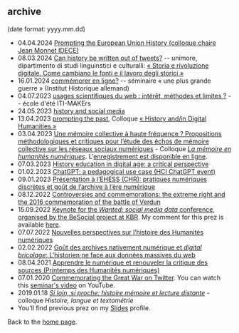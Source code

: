 ## archive

(date format: yyyy.mm.dd)

- 04.04.2024 [Prompting the European Union History (colloque chaire Jean Monnet IDECE)](../prez/2024-06_InviterHistoireEurope/2024-06_InviterHistoireEurope.html)
- 08.03.2024 [Can history be written out of tweets?](../prez/2024-03-08_HistoryMadeOutOfTweets/2024-03-08_HistoryMadeOutOfTweets.html) -- unimore, dipartimento di studi linguinstici e culturalli: [« Storia e rivoluzione digitale. Come cambiano le fonti e il lavoro degli storici »](https://tv.unimore.it/in-unimore/in-primopiano/item/2999-storia-e-rivoluzione-digitale-come-cambiano-le-fonti-e-il-lavoro-degli-storici)
- 16.01.2024 [commémorer en ligne?](../prez/2024-01-16_UnePlusGrandeGuerre/2024-01-16_UnePlusGrandeGuerre.html#/) -- séminaire « une plus grande guerre » (Institut Historique allemand)
- 04.07.2023 [usages scientifiques du web : intérêt, méthodes et limites ?](../prez/2023-07-04_ITI-MAKErs/2023-07-04_ITI-MAKErs.html#/) -- école d'été ITI-MAKErs
- 24.05.2023 [history and social media](../prez/2023-05-23_HistorySocialMedia/2023-05-23_HistorySocialMedia.html#/)
- 13.04.2023 [prompting the past](../prez/2023-04-13_PromptingThePast/2023-04-13_PromptingThePast.html), Colloque [« History and/in Digital Humanities »](https://www.crihn.org/nouvelles/2023/04/04/colloque-history-and-in-digital-humanities/)
- 03.04.2023 [Une mémoire collective à haute fréquence ? Propositions méthodologiques et critiques pour l’étude des échos de mémoire collective sur les réseaux sociaux numériques](../prez/2023-04-03_CEHNUM/2023-04-03_CEHNUM.html) - Colloque [*La mémoire en humanités numériques*](https://www.crihn.org/nouvelles/2023/02/22/1er-colloque-etudiants-du-crihn/). L'[enregistrement est disponible en ligne](https://crihn.openum.ca/nouvelles/2023/05/01/video-de-la-conference-de-frederic-clavert-u-de-luxembourg/).
- 07.03.2023 [History education in digital age: a critical perspective](../prez/2023-03-07_CoE/2023-03-07_CoE.html)
- 01.02.2023 [ChatGPT: a pedagogical use case (HCI ChatGPT event)](../prez/2023-02-01_chatGPT_HCI/2023-02-01_chatGPT_HCI.html)
- 09.01.2023 [Présentation à l’EHESS (CHR): pratiques numériques discrètes et goût de l’archive à l’ère numérique](https://slides.com/inactinique/gout-de-l-archive-et-pratiques-discretes)
- 08.12.2022 [Controversies and commemorations: the extreme right and the 2016 commemoration of the battle of Verdun](../prez/2022-12-08_Verdun/2022-12-08_Verdun.html) 
- 15.09.2022 [Keynote for the *Wanted: social media data* conference, organised by the BeSocial project at KBR](../prez/2022-09-15_BeSocial/besocial_keynote.html#/). My comment for this prez is available [here](../prez/2022-09-15_BeSocial/besocial_keynote_comments.html).
- 07.07.2022 [Nouvelles perspectives sur l’histoire des Humanités numériques](../prez/2022-07-07_Poincaré/20220707_Poincaré.html)
- 02.02.2022 [Goût des archives nativement numérique et *digital bricolage*: L’historien·ne face aux données massives du web](../prez/2022-02-02_Epitech/20220202_Epitech.html)
- 08.04.2021 [Apprendre le numérique et renouveler la critique des sources (Printemps des Humanités numériques)](../prez/2021-04-08_printempsHN/2021-04-08_printempsHN.html)
- 07.01.2020 [Commemorating the Great War on Twitter](../prez/2020-01-07_IHR/2020-01-07_IHR.html). You can watch this [seminar's video](https://www.youtube.com/watch?v=KDPONgG5H88) on YouTube.
- 2019.01.18 [*Si loin, si proche: histoire mémoire et lecture distante*](archive/2019-01-18_prez/2019-01-18_histlangtexto.html) - colloque *Histoire, langue et textométrie*
- You'll find previous prez on my [Slides](https://slides.com/inactinique) profile.

Back to the [home page](https://inactinique.net).